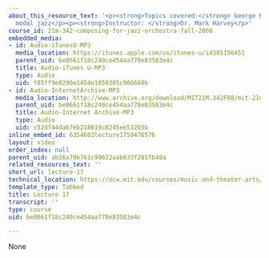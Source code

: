 ```yaml
---
about_this_resource_text: '<p><strong>Topics covered:</strong> George Russell and
  modal jazz</p><p><strong>Instructor: </strong>Dr. Mark Harvey</p>'
course_id: 21m-342-composing-for-jazz-orchestra-fall-2008
embedded_media:
- id: Audio-iTunesU-MP3
  media_location: https://itunes.apple.com/us/itunes-u/id385156451
  parent_uid: be0661f18c240ce454aa778e83583e4c
  title: Audio-iTunes U-MP3
  type: Audio
  uid: f85ff9e0290e1454e1050305c966660b
- id: Audio-InternetArchive-MP3
  media_location: http://www.archive.org/download/MIT21M.342F08/mit-21m.342-f08-lec17_modal.mp3
  parent_uid: be0661f18c240ce454aa778e83583e4c
  title: Audio-Internet Archive-MP3
  type: Audio
  uid: c52df44dab7eb218619c8245ee53265b
inline_embed_id: 6354603lecture1759476576
layout: video
order_index: null
parent_uid: ab16a79b761c99622aab933f201fb48a
related_resources_text: ''
short_url: lecture-17
technical_location: https://ocw.mit.edu/courses/music-and-theater-arts/21m-342-composing-for-jazz-orchestra-fall-2008/video-and-audio-classes/lecture-17
template_type: Tabbed
title: Lecture 17
transcript: ''
type: course
uid: be0661f18c240ce454aa778e83583e4c

---
```

None